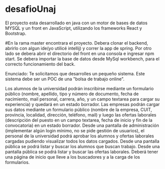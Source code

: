 # desafioUnaj
 
 El proyecto esta desarrollado en java con un motor de bases de datos MYSQL y un front en JavaScript, utilizando los  frameworks React y 
Bootstrap.



#En la rama master encontrara el proyecto. Debera clonar el backend, abrirlo con algun ide(yo utilicé intellij) y correr la app de spring. Por otro lado se debera abrir el directorio del front en una consola e ingresar npm start. Se debera importar la base de datos desde MySql workbench, para el correcto funcionamiento del back.  


Enunciado:
Te solicitamos que desarrolles un pequeño sistema. Este sistema debe ser un POC de una "bolsa de trabajo online". 

Los alumnos de la universidad podrán inscribirse mediante un formulario público (nombre, apellido, tipo y número de documento, fecha de nacimiento, mail personal, carrera, año, y un campo textarea para cargar su experiencia) y quedará en un estado borrador.
Las empresas podrán cargar sus datos mediante un formulario público (nombre de la empresa, CUIT, provincia, localidad, dirección, teléfono, mail) y luego las ofertas laborales (descripción del puesto en un campo textarea, fecha de inicio y fin de la convocatoria) en un estado borrador.
Desde una pantalla de administración (implementar algún login mínimo, no se pide gestión de usuarios), el personal de la universidad podrá aprobar los alumnos y ofertas laborales cargadas pudiendo visualizar todos los datos cargados.
Desde una pantalla pública se podrá listar y buscar los alumnos que buscan trabajo.
Desde una pantalla pública se podrá listar y buscar las ofertas laborales.
Deberá tener una página de inicio que lleve a los buscadores y a la carga de los formularios.
